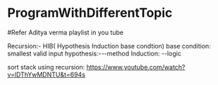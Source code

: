 # ProgramWithDifferentTopic

#Refer Aditya verma playlist in you tube

Recursion:-
HIB( Hypothesis Induction base condtion)
base condition: smallest valid input
hypothesis:---method
Induction: --logic

sort stack using recursion:
https://www.youtube.com/watch?v=lDThYwMDNTU&t=694s

